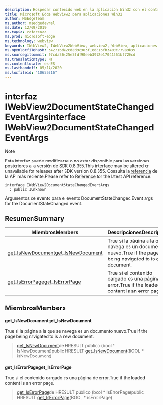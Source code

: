 ```yaml
---
description: Hospedar contenido web en la aplicación Win32 con el control Microsoft Edge WebView2
title: Microsoft Edge WebView2 para aplicaciones Win32
author: MSEdgeTeam
ms.author: msedgedevrel
ms.date: 12/09/2019
ms.topic: reference
ms.prod: microsoft-edge
ms.technology: webview
keywords: IWebView2, IWebView2WebView, webview2, WebView, aplicaciones Win32, Win32, Edge
ms.openlocfilehash: 342716da2cded9c903f1edd13fb3400c779a9b39
ms.sourcegitcommit: 07cda56425e5fdf90eeb3972e17041261bf720cd
ms.translationtype: MT
ms.contentlocale: es-ES
ms.lasthandoff: 05/14/2020
ms.locfileid: "10655316"
---
```

# <span data-ttu-id="efb5e-104">interfaz IWebView2DocumentStateChangedEventArgs</span><span class="sxs-lookup"><span data-stu-id="efb5e-104">interface IWebView2DocumentStateChangedEventArgs</span></span> 

> [!NOTE]
> <span data-ttu-id="efb5e-105">Esta interfaz puede modificarse o no estar disponible para las versiones posteriores a la versión de SDK 0.8.355.</span><span class="sxs-lookup"><span data-stu-id="efb5e-105">This interface may be altered or unavailable for releases after SDK version 0.8.355.</span></span> <span data-ttu-id="efb5e-106">Consulta la [referencia](../../../webview2-api-reference.md) de la API más reciente.</span><span class="sxs-lookup"><span data-stu-id="efb5e-106">Please refer to [Reference](../../../webview2-api-reference.md) for the latest API reference.</span></span>

```
interface IWebView2DocumentStateChangedEventArgs
  : public IUnknown
```

<span data-ttu-id="efb5e-107">Argumentos de evento para el evento DocumentStateChanged.</span><span class="sxs-lookup"><span data-stu-id="efb5e-107">Event args for the DocumentStateChanged event.</span></span>

## <span data-ttu-id="efb5e-108">Resumen</span><span class="sxs-lookup"><span data-stu-id="efb5e-108">Summary</span></span>

 <span data-ttu-id="efb5e-109">Miembros</span><span class="sxs-lookup"><span data-stu-id="efb5e-109">Members</span></span>                        | <span data-ttu-id="efb5e-110">Descripciones</span><span class="sxs-lookup"><span data-stu-id="efb5e-110">Descriptions</span></span>
--------------------------------|---------------------------------------------
[<span data-ttu-id="efb5e-111">get_IsNewDocument</span><span class="sxs-lookup"><span data-stu-id="efb5e-111">get_IsNewDocument</span></span>](#get_isnewdocument) | <span data-ttu-id="efb5e-112">True si la página a la que se navega es un documento nuevo.</span><span class="sxs-lookup"><span data-stu-id="efb5e-112">True if the page being navigated to is a new document.</span></span>
[<span data-ttu-id="efb5e-113">get_IsErrorPage</span><span class="sxs-lookup"><span data-stu-id="efb5e-113">get_IsErrorPage</span></span>](#get_iserrorpage) | <span data-ttu-id="efb5e-114">True si el contenido cargado es una página de error.</span><span class="sxs-lookup"><span data-stu-id="efb5e-114">True if the loaded content is an error page.</span></span>

## <span data-ttu-id="efb5e-115">Miembros</span><span class="sxs-lookup"><span data-stu-id="efb5e-115">Members</span></span>

#### <span data-ttu-id="efb5e-116">get_IsNewDocument</span><span class="sxs-lookup"><span data-stu-id="efb5e-116">get_IsNewDocument</span></span> 

<span data-ttu-id="efb5e-117">True si la página a la que se navega es un documento nuevo.</span><span class="sxs-lookup"><span data-stu-id="efb5e-117">True if the page being navigated to is a new document.</span></span>

> <span data-ttu-id="efb5e-118">[get_IsNewDocument](#get_isnewdocument)de HRESULT público (bool \* IsNewDocument)</span><span class="sxs-lookup"><span data-stu-id="efb5e-118">public HRESULT [get_IsNewDocument](#get_isnewdocument)(BOOL \* isNewDocument)</span></span>

#### <span data-ttu-id="efb5e-119">get_IsErrorPage</span><span class="sxs-lookup"><span data-stu-id="efb5e-119">get_IsErrorPage</span></span> 

<span data-ttu-id="efb5e-120">True si el contenido cargado es una página de error.</span><span class="sxs-lookup"><span data-stu-id="efb5e-120">True if the loaded content is an error page.</span></span>

> <span data-ttu-id="efb5e-121">[get_IsErrorPage](#get_iserrorpage)de HRESULT público (bool \* IsErrorPage)</span><span class="sxs-lookup"><span data-stu-id="efb5e-121">public HRESULT [get_IsErrorPage](#get_iserrorpage)(BOOL \* isErrorPage)</span></span>


